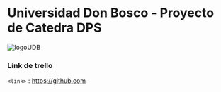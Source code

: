# Universidad Don Bosco - Proyecto de Catedra DPS 

![logoUDB](https://github.com/MarvinArtiga/catedraDPS/assets/124852157/8b996b05-5723-45ef-9f92-9c7cdd8157ef)

### Link de trello 
`<link>` : <https://github.com>







